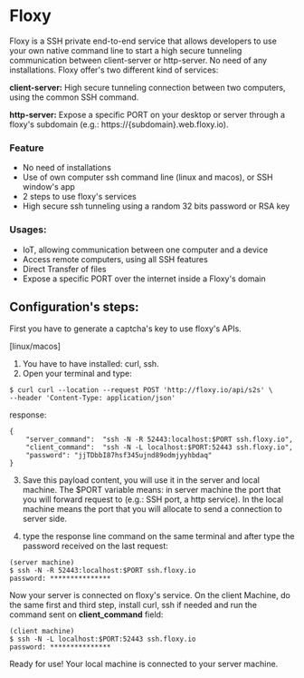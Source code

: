 # Floxy

Floxy is a SSH private end-to-end service that allows developers to use your own native command line to start a high secure tunneling communication between client-server or http-server. No need of any installations. Floxy offer's two different kind of services:

**client-server:** High secure tunneling connection between two computers, using the common SSH command.

**http-server:** Expose a specific PORT on your desktop or server through a floxy's subdomain (e.g.: https://{subdomain}.web.floxy.io).

### Feature
* No need of installations
* Use of own computer ssh command line (linux and macos), or SSH window's app
* 2 steps to use floxy's services
* High secure ssh tunneling using a random 32 bits password or RSA key

### Usages:
* IoT, allowing communication between one computer and a device
* Access remote computers, using all SSH features
* Direct Transfer of files
* Expose a specific PORT over the internet inside a Floxy's domain

## Configuration's steps:

First you have to generate a captcha's key to use floxy's APIs.

[linux/macos]

1. You have to have installed: curl, ssh.
2. Open your terminal and type:

````
$ curl curl --location --request POST 'http://floxy.io/api/s2s' \
--header 'Content-Type: application/json'
````
response:
````
{
	"server_command":  "ssh -N -R 52443:localhost:$PORT ssh.floxy.io",
	"client_command":  "ssh -N -L localhost:$PORT:52443 ssh.floxy.io",
	"password": "jjTDbbI87hsf345ujnd89odmjyyhbdaq"
}
````
3. Save this payload content, you will use it in the server and local machine. The $PORT variable means: in server machine the port that you will forward request to (e.g.: SSH port, a http service). In the local machine means the port that you will allocate to send a connection to server side.

4. type the response line command on the same terminal and after type the password received on the last request:
````
(server machine)
$ ssh -N -R 52443:localhost:$PORT ssh.floxy.io
password: ***************
````

Now your server is connected on floxy's service. On the client Machine, do the same first and third step, install curl, ssh if needed and run the command sent on **client_command** field:

````
(client machine)
$ ssh -N -L localhost:$PORT:52443 ssh.floxy.io
password: ***************
````

Ready for use! Your local machine is connected to your server machine. 